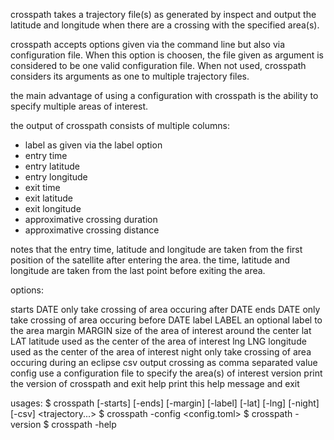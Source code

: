 crosspath takes a trajectory file(s) as generated by inspect and output the
latitude and longitude when there are a crossing with the specified area(s).

crosspath accepts options given via the command line but also via configuration
file. When this option is choosen, the file given as argument is considered to
be one valid configuration file. When not used, crosspath considers its arguments
as one to multiple trajectory files.

the main advantage of using a configuration with crosspath is the ability to
specify multiple areas of interest.

the output of crosspath consists of multiple columns:

* label as given via the label option
* entry time
* entry latitude
* entry longitude
* exit time
* exit latitude
* exit longitude
* approximative crossing duration
* approximative crossing distance

notes that the entry time, latitude and longitude are taken from the first position
of the satellite after entering the area. the time, latitude and longitude are
taken from the last point before exiting the area.

options:

  starts  DATE    only take crossing of area occuring after DATE
  ends    DATE    only take crossing of area occuring before DATE
  label   LABEL   an optional label to the area
  margin  MARGIN  size of the area of interest around the center
  lat     LAT     latitude used as the center of the area of interest
  lng     LNG     longitude used as the center of the area of interest
  night           only take crossing of area occuring during an eclipse
  csv             output crossing as comma separated value
  config          use a configuration file to specify the area(s) of interest
  version         print the version of crosspath and exit
  help            print this help message and exit

usages:
$ crosspath [-starts] [-ends] [-margin] [-label] [-lat] [-lng] [-night] [-csv] <trajectory...>
$ crosspath -config <config.toml>
$ crosspath -version
$ crosspath -help
